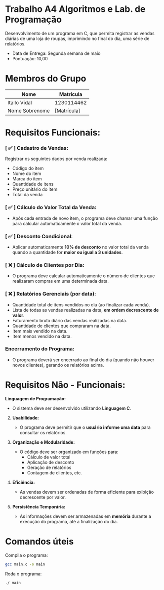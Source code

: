 # Trabalho A4 Algoritmos e Lab. de Programação
Desenvolvimento de um programa em C, que permita registrar as vendas diárias de uma loja de
roupas, imprimindo no final do dia, uma série de relatórios. 

- Data de Entrega: Segunda semana de maio
- Pontuação: 10,00

# Membros do Grupo

| Nome              | Matrícula      |
|-------------------|----------------|
| Itallo Vidal      | 1230114462    |
| Nome Sobrenome    | [Matrícula]    |

# Requisitos Funcionais:
### [ ✅ ] **Cadastro de Vendas:** 
Registrar os seguintes dados por venda realizada:
- Código do item
- Nome do item
- Marca do item
- Quantidade de itens
- Preço unitário do item
- Total da venda

### [ ✅ ] **Cálculo do Valor Total da Venda:**
   - Após cada entrada de novo item, o programa deve chamar uma função para calcular automaticamente o valor total da venda.

### [ ✅ ] **Desconto Condicional:**
   - Aplicar automaticamente **10% de desconto** no valor total da venda quando a quantidade for **maior ou igual a 3 unidades**.

### [ ❌ ] **Cálculo de Clientes por Dia:**
   - O programa deve calcular automaticamente o número de clientes que realizaram compras em uma determinada data.

### [ ❌ ] **Relatórios Gerenciais (por data):**
   - Quantidade total de itens vendidos no dia (ao finalizar cada venda).
   - Lista de todas as vendas realizadas na data, **em ordem decrescente de valor**.
   - Faturamento bruto diário das vendas realizadas na data.
   - Quantidade de clientes que compraram na data.
   - Item mais vendido na data.
   - Item menos vendido na data.

### **Encerramento do Programa:**
   - O programa deverá ser encerrado ao final do dia (quando não houver novos clientes), gerando os relatórios acima.

# Requisitos Não - Funcionais:

**Linguagem de Programação:**
   - O sistema deve ser desenvolvido utilizando **Linguagem C**.

2. **Usabilidade:**
   - O programa deve permitir que o **usuário informe uma data** para consultar os relatórios.

3. **Organização e Modularidade:**
   - O código deve ser organizado em funções para:
     - Cálculo de valor total
     - Aplicação de desconto
     - Geração de relatórios
     - Contagem de clientes, etc.

4. **Eficiência:**
   - As vendas devem ser ordenadas de forma eficiente para exibição decrescente por valor.

5. **Persistência Temporária:**
   - As informações devem ser armazenadas em **memória** durante a execução do programa, até a finalização do dia.

# Comandos úteis

Compila o programa:
```bash
gcc main.c -o main
```

Roda o programa:
```bash
./ main
```
